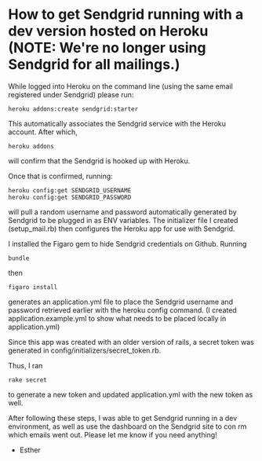 How to get Sendgrid running with a dev version hosted on Heroku (NOTE: We're no longer using Sendgrid for all mailings.)
========================================================================

While logged into Heroku on the command line (using the same email registered under Sendgrid) please run:

```
heroku addons:create sendgrid:starter
```

This automatically associates the Sendgrid service with the Heroku account. After which,

```
heroku addons
```

will confirm that the Sendgrid is hooked up with Heroku.

Once that is confirmed, running:

```
heroku config:get SENDGRID_USERNAME
heroku config:get SENDGRID_PASSWORD
```

will pull a random username and password automatically generated by Sendgrid to be plugged in as ENV variables. The initializer file I created (setup_mail.rb) then configures the Heroku app for use with Sendgrid.

I installed the Figaro gem to hide Sendgrid credentials on Github. Running
```
bundle
```
then

```
figaro install
```
generates an application.yml file to place the Sendgrid username and password retrieved earlier with the heroku config command. (I created application.example.yml to show what needs to be placed locally in application.yml)

Since this app was created with an older version of rails, a secret token was generated in config/initializers/secret_token.rb.

Thus, I ran

```
rake secret
```
to generate a new token and updated application.yml with the new token as well.

After following these steps, I was able to get Sendgrid running in a dev environment, as well as use the dashboard on the Sendgrid site to con rm which emails went out. Please let me know if you need anything!

- Esther

